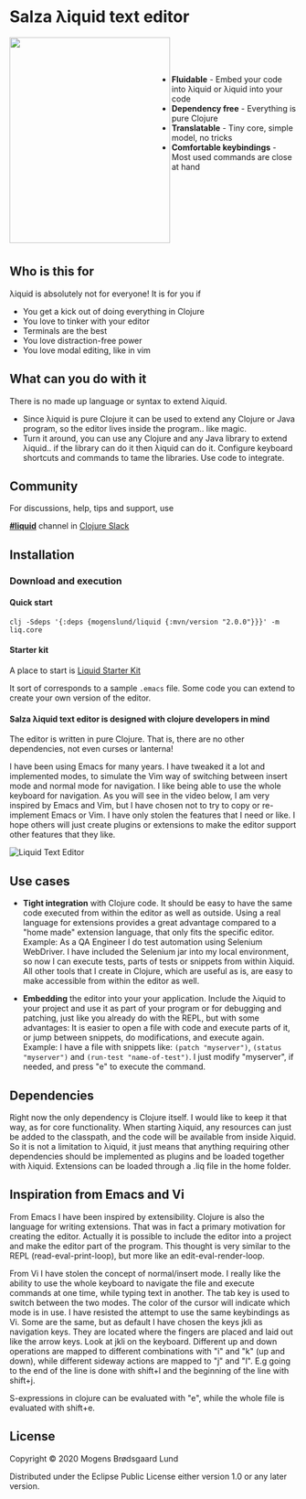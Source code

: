 # Salza &lambda;iquid text editor

<img align="left" src="logo.png" width="281" height="360">
<br><br><br>

* <b>Fluidable</b>  -  Embed your code into &lambda;iquid or &lambda;iquid into your code   
* <b>Dependency free</b>  -  Everything is pure Clojure
* <b>Translatable</b>  -  Tiny core, simple model, no tricks
* <b>Comfortable keybindings</b>  -  Most used commands are close at hand

<br><br><br><br><br><br><br>

## Who is this for
&lambda;iquid is absolutely not for everyone! It is for you if

 * You get a kick out of doing everything in Clojure
 * You love to tinker with your editor
 * Terminals are the best
 * You love distraction-free power
 * You love modal editing, like in vim

## What can you do with it
There is no made up language or syntax to extend &lambda;iquid.

 * Since &lambda;iquid is pure Clojure it can be used to extend any Clojure or Java program, so the editor lives inside the program.. like magic.
 * Turn it around, you can use any Clojure and any Java library to extend &lambda;iquid.. if the library can do it then &lambda;iquid can do it. Configure keyboard shortcuts and commands to tame the libraries. Use code to integrate.

## Community
For discussions, help, tips and support, use

**[#liquid](https://clojurians.slack.com/messages/liquid/)** channel in [Clojure Slack](http://clojurians.net/)

## Installation

### Download and execution

#### Quick start
    clj -Sdeps '{:deps {mogenslund/liquid {:mvn/version "2.0.0"}}}' -m liq.core


#### Starter kit
A place to start is [Liquid Starter Kit](https://github.com/mogenslund/liquid-starter-kit)

It sort of corresponds to a sample `.emacs` file. Some code you can extend to create your own version of the editor.

#### Salza &lambda;iquid text editor is designed with clojure developers in mind
The editor is written in pure Clojure. That is, there are no other dependencies, not even curses or lanterna!

I have been using Emacs for many years. I have tweaked it a lot and implemented modes, to simulate the Vim way of switching between insert mode and normal mode for navigation. I like being able to use the whole keyboard for navigation. As you will see in the video below, I am very inspired by Emacs and Vim, but I have chosen not to try to copy or re-implement Emacs or Vim. I have only stolen the features that I need or like. I hope others will just create plugins or extensions to make the editor support other features that they like.

![Liquid Text Editor](liquid01.png)

## Use cases
 * <b>Tight integration</b> with Clojure code. It should be easy to have the same code executed from within the editor as well as outside. Using a real language for extensions provides a great advantage compared to a "home made" extension language, that only fits the specific editor.  
Example: As a QA Engineer I do test automation using Selenium WebDriver. I have included the Selenium jar into my local environment, so now I can execute tests, parts of tests or snippets from within &lambda;iquid.  
All other tools that I create in Clojure, which are useful as is, are easy to make accessible from within the editor as well.

 * <b>Embedding</b> the editor into your your application. Include the &lambda;iquid to your project and use it as part of your program or for debugging and patching, just like you already do with the REPL, but with some advantages: It is easier to open a file with code and execute parts of it, or jump between snippets, do modifications, and execute again.  
Example: I have a file with snippets like: `(patch "myserver")`, `(status "myserver")` and `(run-test "name-of-test")`. I just modify "myserver", if needed, and press "e" to execute the command.

## Dependencies
Right now the only dependency is Clojure itself. I would like to keep it that way, as for core functionality. When starting &lambda;iquid, any resources can just be added to the classpath, and the code will be available from inside &lambda;iquid. So it is not a limitation to &lambda;iquid, it just means that anything requiring other dependencies should be implemented as plugins and be loaded together with &lambda;iquid. Extensions can be loaded through a .liq file in the home folder.

## Inspiration from Emacs and Vi
From Emacs I have been inspired by extensibility. Clojure is also the language for writing extensions. That was in fact a primary motivation for creating the editor. Actually it is possible to include the editor into a project and make the editor part of the program. This thought is very similar to the REPL (read-eval-print-loop), but more like an edit-eval-render-loop.

From Vi I have stolen the concept of normal/insert mode. I really like the ability to use the whole keyboard to navigate the file and execute commands at one time, while typing text in another. The tab key is used to switch between the two modes. The color of the cursor will indicate which mode is in use. I have resisted the attempt to use the same keybindings as Vi. Some are the same, but as default I have chosen the keys jkli as navigation keys. They are located where the fingers are placed and laid out like the arrow keys. Look at jkli on the keyboard. Different up and down operations are mapped to different combinations with "i" and "k" (up and down), while different sideway actions are mapped to "j" and "l". E.g going to the end of the line is done with shift+l and the beginning of the line with shift+j.

S-expressions in clojure can be evaluated with "e", while the whole file is evaluated with shift+e.

## License
Copyright &copy; 2020 Mogens Br&oslash;dsgaard Lund

Distributed under the Eclipse Public License either version 1.0 or any later version.
